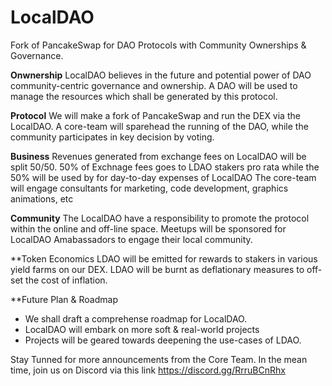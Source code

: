 # LocalDAO
Fork of PancakeSwap for DAO Protocols with Community Ownerships &amp; Governance.

**Onwnership**
LocalDAO believes in the future and potential power of DAO community-centric governance and ownership.
A DAO will be used to manage the resources which shall be generated by this protocol.

**Protocol**
We will make a fork of PancakeSwap and run the DEX via the LocalDAO.
A core-team will sparehead the running of the DAO, while the community participates in key decision by voting.

**Business**
Revenues generated from exchange fees on LocalDAO will be split 50/50.
50% of Exchnage fees goes to LDAO stakers pro rata while the 50% will be used by for day-to-day expenses of LocalDAO
The core-team will engage consultants for marketing, code development, graphics animations, etc

**Community**
The LocalDAO have a responsibility to promote the protocol within the online and off-line space.
Meetups will be sponsored for LocalDAO Amabassadors to engage their local community.

**Token Economics
LDAO will be emitted for rewards to stakers in various yield farms on our DEX.
LDAO will be burnt as deflationary measures to off-set the cost of inflation.

**Future Plan & Roadmap
- We shall draft a comprehense roadmap for LocalDAO.
- LocalDAO will embark on more soft & real-world projects
- Projects will be geared towards deepening the use-cases of LDAO.

Stay Tunned for more announcements from the Core Team. In the mean time, join us on Discord via this link https://discord.gg/RrruBCnRhx 
